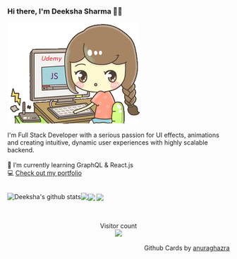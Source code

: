 ### Hi there, I'm Deeksha Sharma 👋🏻

<img src="https://github.com/Deeksha2501/Deeksha2501/blob/master/resources/progirl.png" alt="image" />


I'm Full Stack Developer with a serious passion for UI effects, animations and creating intuitive, dynamic user experiences with highly scalable backend. <br>
<br>
🌱 I’m currently learning GraphQL & React.js <br>
💻 [Check out my portfolio](http://ds-portfolio.vercel.app/)
<br>
<br>



  <img align="left" src="https://github-readme-stats.vercel.app/api?username=Deeksha2501&show_icons=true&theme=radical&count_private=true" alt="Deeksha's github stats" />

  <img align="center" src="https://github-readme-stats.vercel.app/api/top-langs/?username=Deeksha2501&theme=radical" />

  <img align="left" src="https://github-readme-stats.anuraghazra1.vercel.app/api/pin/?username=Deeksha2501&repo=Online_Classroom_Web_App&theme=radical&show_owner" />

  <img align="center" src="https://github-readme-stats.vercel.app/api/pin/?username=Deeksha2501&repo=Daily-Newspaper-using-reactJS&theme=radical" />
<br> 
<br>
<br>

<!-- ## Get in touch:

<a style="padding:10px" href="mailto: sharmadeeksha325@gmail.com">
  <img style="width:40px"  src="resources/gmail.png" alt="Mail" />
</a>

<a style="padding:10px" href="https://www.linkedin.com/in/deeksha-sharma-5430b8188/">
  <img style="width:40px" src="resources/linkedin.png" alt="Linkedin" />
</a>

<a style="padding:10px" href="https://www.quora.com/profile/Deeksha-Sharma-774">
  <img style="width:40px" src="resources/quora.png" alt="Quora profile" />
</a> -->

<p align="center"> 
  Visitor count<br>
  <img src="https://profile-counter.glitch.me/Deeksha2501/count.svg" />
</p>

<p align="right">
Github Cards by <a href="https://github.com/anuraghazra">anuraghazra</a>
</p>
